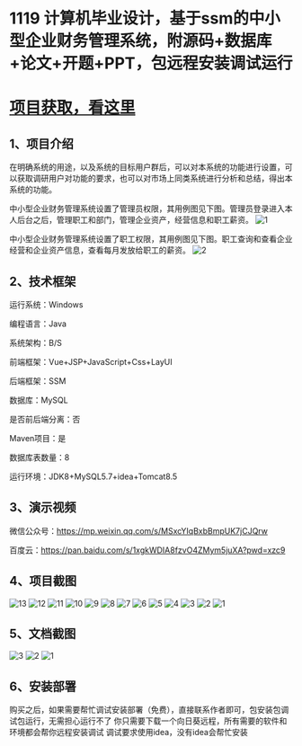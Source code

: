# 1119 计算机毕业设计，基于ssm的中小型企业财务管理系统，附源码+数据库+论文+开题+PPT，包远程安装调试运行

# [项目获取，看这里](https://mbd.pub/o/bread/mbd-aJeTmZxu "项目获取，看这里")

## 1、项目介绍

在明确系统的用途，以及系统的目标用户群后，可以对本系统的功能进行设置，可以获取调研用户对功能的要求，也可以对市场上同类系统进行分析和总结，得出本系统的功能。

中小型企业财务管理系统设置了管理员权限，其用例图见下图。管理员登录进入本人后台之后，管理职工和部门，管理企业资产，经营信息和职工薪资。
![1](https://javabscode.github.io/picx-images-hosting/1119-计算机毕业设计-基于ssm的中小型企业财务管理系统-附源码+数据库+论文+开题+PPT-包远程安装调试运行-其他截图/1.webp)

中小型企业财务管理系统设置了职工权限，其用例图见下图。职工查询和查看企业经营和企业资产信息，查看每月发放给职工的薪资。
![2](https://javabscode.github.io/picx-images-hosting/1119-计算机毕业设计-基于ssm的中小型企业财务管理系统-附源码+数据库+论文+开题+PPT-包远程安装调试运行-其他截图/2.webp)


## 2、技术框架

运行系统：Windows

编程语言：Java

系统架构：B/S

前端框架：Vue+JSP+JavaScript+Css+LayUI

后端框架：SSM

数据库：MySQL

是否前后端分离：否

Maven项目：是

数据库表数量：8

运行环境：JDK8+MySQL5.7+idea+Tomcat8.5

## 3、演示视频

微信公众号：https://mp.weixin.qq.com/s/MSxcYIqBxbBmpUK7jCJQrw 

百度云：https://pan.baidu.com/s/1xgkWDIA8fzvO4ZMym5juXA?pwd=xzc9

## 4、项目截图 
![13](https://javabscode.github.io/picx-images-hosting/1119-计算机毕业设计-基于ssm的中小型企业财务管理系统-附源码+数据库+论文+开题+PPT-包远程安装调试运行-运行截图/13.webp)
![12](https://javabscode.github.io/picx-images-hosting/1119-计算机毕业设计-基于ssm的中小型企业财务管理系统-附源码+数据库+论文+开题+PPT-包远程安装调试运行-运行截图/12.webp)
![11](https://javabscode.github.io/picx-images-hosting/1119-计算机毕业设计-基于ssm的中小型企业财务管理系统-附源码+数据库+论文+开题+PPT-包远程安装调试运行-运行截图/11.webp)
![10](https://javabscode.github.io/picx-images-hosting/1119-计算机毕业设计-基于ssm的中小型企业财务管理系统-附源码+数据库+论文+开题+PPT-包远程安装调试运行-运行截图/10.webp)
![9](https://javabscode.github.io/picx-images-hosting/1119-计算机毕业设计-基于ssm的中小型企业财务管理系统-附源码+数据库+论文+开题+PPT-包远程安装调试运行-运行截图/9.webp)
![8](https://javabscode.github.io/picx-images-hosting/1119-计算机毕业设计-基于ssm的中小型企业财务管理系统-附源码+数据库+论文+开题+PPT-包远程安装调试运行-运行截图/8.webp)
![7](https://javabscode.github.io/picx-images-hosting/1119-计算机毕业设计-基于ssm的中小型企业财务管理系统-附源码+数据库+论文+开题+PPT-包远程安装调试运行-运行截图/7.webp)
![6](https://javabscode.github.io/picx-images-hosting/1119-计算机毕业设计-基于ssm的中小型企业财务管理系统-附源码+数据库+论文+开题+PPT-包远程安装调试运行-运行截图/6.webp)
![5](https://javabscode.github.io/picx-images-hosting/1119-计算机毕业设计-基于ssm的中小型企业财务管理系统-附源码+数据库+论文+开题+PPT-包远程安装调试运行-运行截图/5.webp)
![4](https://javabscode.github.io/picx-images-hosting/1119-计算机毕业设计-基于ssm的中小型企业财务管理系统-附源码+数据库+论文+开题+PPT-包远程安装调试运行-运行截图/4.webp)
![3](https://javabscode.github.io/picx-images-hosting/1119-计算机毕业设计-基于ssm的中小型企业财务管理系统-附源码+数据库+论文+开题+PPT-包远程安装调试运行-运行截图/3.webp)
![2](https://javabscode.github.io/picx-images-hosting/1119-计算机毕业设计-基于ssm的中小型企业财务管理系统-附源码+数据库+论文+开题+PPT-包远程安装调试运行-运行截图/2.webp)
![1](https://javabscode.github.io/picx-images-hosting/1119-计算机毕业设计-基于ssm的中小型企业财务管理系统-附源码+数据库+论文+开题+PPT-包远程安装调试运行-运行截图/1.webp)













## 5、文档截图

![3](https://javabscode.github.io/picx-images-hosting/1119-计算机毕业设计-基于ssm的中小型企业财务管理系统-附源码+数据库+论文+开题+PPT-包远程安装调试运行-文档截图/3.webp)
![2](https://javabscode.github.io/picx-images-hosting/1119-计算机毕业设计-基于ssm的中小型企业财务管理系统-附源码+数据库+论文+开题+PPT-包远程安装调试运行-文档截图/2.webp)
![1](https://javabscode.github.io/picx-images-hosting/1119-计算机毕业设计-基于ssm的中小型企业财务管理系统-附源码+数据库+论文+开题+PPT-包远程安装调试运行-文档截图/1.webp)


## 6、安装部署

购买之后，如果需要帮忙调试安装部署（免费），直接联系作者即可，包安装包调试包运行，无需担心运行不了
你只需要下载一个向日葵远程，所有需要的软件和环境都会帮你远程安装调试
调试要求使用idea，没有idea会帮忙安装
